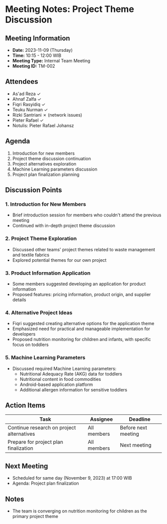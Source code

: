 ﻿# Meeting Notes: Project Theme Discussion

## Meeting Information
- **Date:** 2023-11-09 (Thursday)
- **Time:** 10:15 - 12:00 WIB
- **Meeting Type:** Internal Team Meeting
- **Meeting ID:** TM-002

## Attendees
- As'ad Reza ✓
- Ahnaf Zalfa ✓
- Fiqri Rasyidiq ✓
- Teuku Nurman ✓
- Rizki Santriani ✗ (network issues)
- Pieter Rafael ✓
- Notulis: Pieter Rafael Johansz

## Agenda
1. Introduction for new members
2. Project theme discussion continuation
3. Project alternatives exploration
4. Machine Learning parameters discussion
5. Project plan finalization planning

## Discussion Points

### 1. Introduction for New Members
- Brief introduction session for members who couldn't attend the previous meeting
- Continued with in-depth project theme discussion

### 2. Project Theme Exploration
- Discussed other teams' project themes related to waste management and textile fabrics
- Explored potential themes for our own project

### 3. Product Information Application
- Some members suggested developing an application for product information
- Proposed features: pricing information, product origin, and supplier details

### 4. Alternative Project Ideas
- Fiqri suggested creating alternative options for the application theme
- Emphasized need for practical and manageable implementation for developers
- Proposed nutrition monitoring for children and infants, with specific focus on toddlers

### 5. Machine Learning Parameters
- Discussed required Machine Learning parameters:
  - Nutritional Adequacy Rate (AKG) data for toddlers
  - Nutritional content in food commodities
  - Android-based application platform
  - Additional allergen information for sensitive toddlers

## Action Items
| Task | Assignee | Deadline |
|------|----------|----------|
| Continue research on project alternatives | All members | Before next meeting |
| Prepare for project plan finalization | All members | Next meeting |

## Next Meeting
- Scheduled for same day (November 9, 2023) at 17:00 WIB
- Agenda: Project plan finalization

## Notes
- The team is converging on nutrition monitoring for children as the primary project theme
